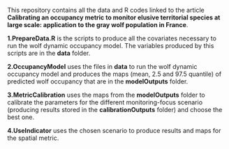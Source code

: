 
This repository contains all the data and R codes linked to the article **Calibrating an occupancy metric to monitor elusive territorial species at large scale: application to the gray wolf population in France**.

**1.PrepareData.R** is the scripts to produce all the covariates necessary to run the wolf dynamic occupancy model. The variables produced by this scripts are in the **data** folder.

**2.OccupancyModel** uses the files in **data** to run the wolf dynamic occupancy model and produces the maps (mean, 2.5 and 97.5 quantile) of predicted wolf occupancy that are in the **modelOutputs** folder.

**3.MetricCalibration** uses the maps from the **modelOutputs** folder to calibrate the parameters for the different monitoring-focus scenario (producing results stored in the **calibrationOutputs** folder) and choose the best one.

**4.UseIndicator** uses the chosen scenario to produce results and maps for the spatial metric.

 